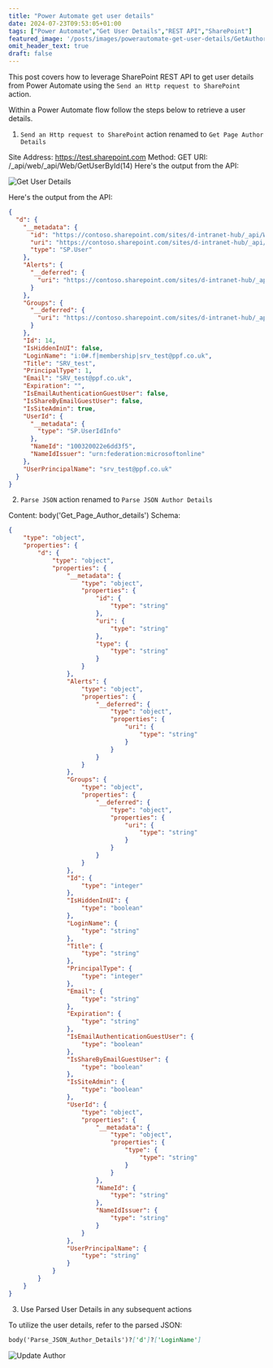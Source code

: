 ```yaml
---
title: "Power Automate get user details"
date: 2024-07-23T09:53:05+01:00
tags: ["Power Automate","Get User Details","REST API","SharePoint"]
featured_image: '/posts/images/powerautomate-get-user-details/GetAuthorDetails.png'
omit_header_text: true
draft: false
---
```


This post covers how to leverage SharePoint REST API to get user details from Power Automate using the `Send an Http request to SharePoint` action.

Within a Power Automate flow follow the steps below to retrieve a user details.

1. `Send an Http request to SharePoint` action renamed to `Get Page Author Details`

Site Address: https://test.sharepoint.com
Method: GET
URI: /_api/web/_api/Web/GetUserById(14)
Here's the output from the API:

![Get User Details](../images/powerautomate-get-user-details/GetAuthorDetails.png)

Here's the output from the API:

```json
{
  "d": {
    "__metadata": {
      "id": "https://contoso.sharepoint.com/sites/d-intranet-hub/_api/Web/GetUserById(14)",
      "uri": "https://contoso.sharepoint.com/sites/d-intranet-hub/_api/Web/GetUserById(14)",
      "type": "SP.User"
    },
    "Alerts": {
      "__deferred": {
        "uri": "https://contoso.sharepoint.com/sites/d-intranet-hub/_api/Web/GetUserById(14)/Alerts"
      }
    },
    "Groups": {
      "__deferred": {
        "uri": "https://contoso.sharepoint.com/sites/d-intranet-hub/_api/Web/GetUserById(14)/Groups"
      }
    },
    "Id": 14,
    "IsHiddenInUI": false,
    "LoginName": "i:0#.f|membership|srv_test@ppf.co.uk",
    "Title": "SRV_test",
    "PrincipalType": 1,
    "Email": "SRV_test@ppf.co.uk",
    "Expiration": "",
    "IsEmailAuthenticationGuestUser": false,
    "IsShareByEmailGuestUser": false,
    "IsSiteAdmin": true,
    "UserId": {
      "__metadata": {
        "type": "SP.UserIdInfo"
      },
      "NameId": "100320022e6dd3f5",
      "NameIdIssuer": "urn:federation:microsoftonline"
    },
    "UserPrincipalName": "srv_test@ppf.co.uk"
  }
}
```

2. `Parse JSON` action renamed to `Parse JSON Author Details`
    
Content: body('Get_Page_Author_details')
Schema:
```json
{
    "type": "object",
    "properties": {
        "d": {
            "type": "object",
            "properties": {
                "__metadata": {
                    "type": "object",
                    "properties": {
                        "id": {
                            "type": "string"
                        },
                        "uri": {
                            "type": "string"
                        },
                        "type": {
                            "type": "string"
                        }
                    }
                },
                "Alerts": {
                    "type": "object",
                    "properties": {
                        "__deferred": {
                            "type": "object",
                            "properties": {
                                "uri": {
                                    "type": "string"
                                }
                            }
                        }
                    }
                },
                "Groups": {
                    "type": "object",
                    "properties": {
                        "__deferred": {
                            "type": "object",
                            "properties": {
                                "uri": {
                                    "type": "string"
                                }
                            }
                        }
                    }
                },
                "Id": {
                    "type": "integer"
                },
                "IsHiddenInUI": {
                    "type": "boolean"
                },
                "LoginName": {
                    "type": "string"
                },
                "Title": {
                    "type": "string"
                },
                "PrincipalType": {
                    "type": "integer"
                },
                "Email": {
                    "type": "string"
                },
                "Expiration": {
                    "type": "string"
                },
                "IsEmailAuthenticationGuestUser": {
                    "type": "boolean"
                },
                "IsShareByEmailGuestUser": {
                    "type": "boolean"
                },
                "IsSiteAdmin": {
                    "type": "boolean"
                },
                "UserId": {
                    "type": "object",
                    "properties": {
                        "__metadata": {
                            "type": "object",
                            "properties": {
                                "type": {
                                    "type": "string"
                                }
                            }
                        },
                        "NameId": {
                            "type": "string"
                        },
                        "NameIdIssuer": {
                            "type": "string"
                        }
                    }
                },
                "UserPrincipalName": {
                    "type": "string"
                }
            }
        }
    }
}
```

3. Use Parsed User Details in any subsequent actions

To utilize the user details, refer to the parsed JSON:

```md
body('Parse_JSON_Author_Details')?['d']?['LoginName']
```

![Update Author](../images/powerautomate-get-user-details/UpdateAuthorDetails.png)